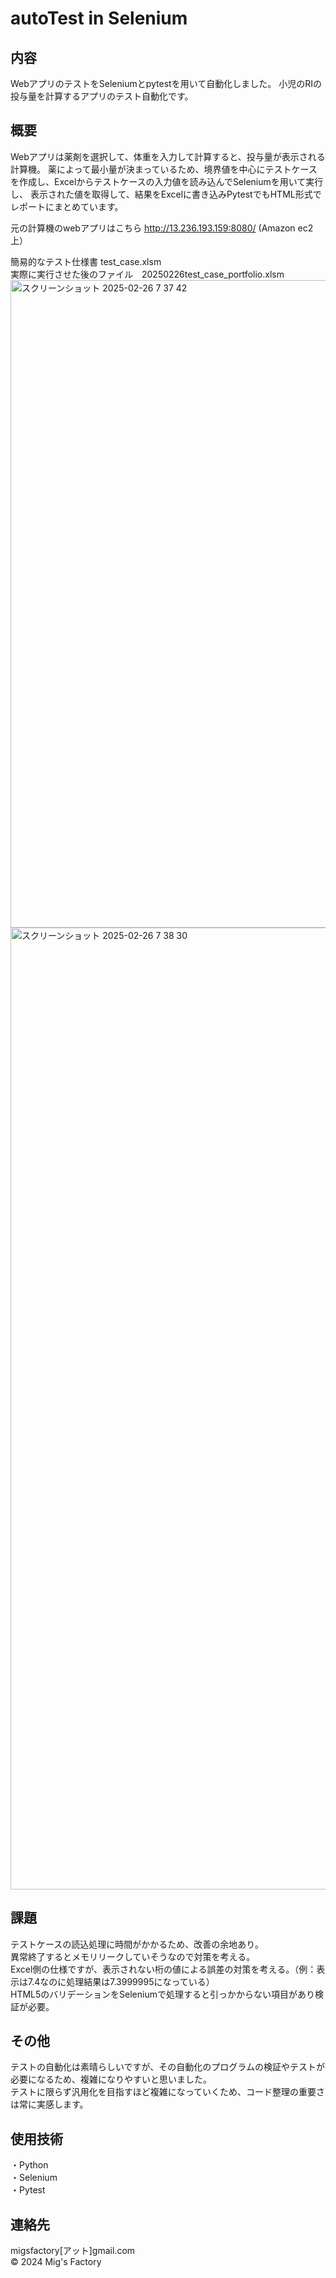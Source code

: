 # autoTest in Selenium
## 内容
WebアプリのテストをSeleniumとpytestを用いて自動化しました。
小児のRIの投与量を計算するアプリのテスト自動化です。

## 概要
Webアプリは薬剤を選択して、体重を入力して計算すると、投与量が表示される計算機。
薬によって最小量が決まっているため、境界値を中心にテストケースを作成し、Excelからテストケースの入力値を読み込んでSeleniumを用いて実行し、
表示された値を取得して、結果をExcelに書き込みPytestでもHTML形式でレポートにまとめています。

元の計算機のwebアプリはこちら
http://13.236.193.159:8080/ (Amazon ec2上）

簡易的なテスト仕様書 test_case.xlsm  
実際に実行させた後のファイル　20250226test_case_portfolio.xlsm
<img width="1036" alt="スクリーンショット 2025-02-26 7 37 42" src="https://github.com/user-attachments/assets/ae5c4e54-9017-45c1-88e1-c6ec6b392a86" />
<img width="1539" alt="スクリーンショット 2025-02-26 7 38 30" src="https://github.com/user-attachments/assets/4811140c-4d7f-4acb-b2db-f4b564649c90" />

## 課題
テストケースの読込処理に時間がかかるため、改善の余地あり。  
異常終了するとメモリリークしていそうなので対策を考える。  
Excel側の仕様ですが、表示されない桁の値による誤差の対策を考える。（例：表示は7.4なのに処理結果は7.3999995になっている）  
HTML5のバリデーションをSeleniumで処理すると引っかからない項目があり検証が必要。

## その他
テストの自動化は素晴らしいですが、その自動化のプログラムの検証やテストが必要になるため、複雑になりやすいと思いました。  
テストに限らず汎用化を目指すほど複雑になっていくため、コード整理の重要さは常に実感します。


## 使用技術
・Python  
・Selenium  
・Pytest  

## 連絡先
migsfactory[アット]gmail.com  
&copy; 2024 Mig's Factory
